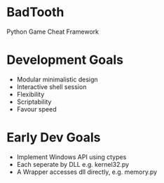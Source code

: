 # BadTooth
Python Game Cheat Framework

# Development Goals
- Modular minimalistic design
- Interactive shell session
- Flexibility
- Scriptability
- Favour speed

# Early Dev Goals
- Implement Windows API using ctypes
- Each seperate by DLL e.g. kernel32.py
- A Wrapper accesses dll directly, e.g. memory.py
